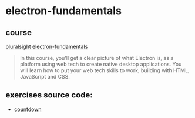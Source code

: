 # electron-fundamentals

## course

 [pluralsight electron-fundamentals](https://app.pluralsight.com/library/courses/electron-fundamentals/)

> In this course, you'll get a clear picture of what Electron is, as a platform using web tech to create native desktop applications. You will learn how to put your web tech skills to work, building with HTML, JavaScript and CSS.

## exercises source code:

* [countdown](/countdown)


